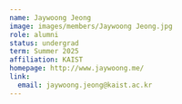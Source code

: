 ```yaml
---
name: Jaywoong Jeong
image: images/members/Jaywoong Jeong.jpg
role: alumni
status: undergrad
term: Summer 2025
affiliation: KAIST
homepage: http://www.jaywoong.me/
link: 
  email: jaywoong.jeong@kaist.ac.kr
---
```

